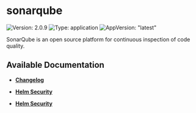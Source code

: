 # sonarqube

![Version: 2.0.9](https://img.shields.io/badge/Version-2.0.9-informational?style=flat-square) ![Type: application](https://img.shields.io/badge/Type-application-informational?style=flat-square) ![AppVersion: "latest"](https://img.shields.io/badge/AppVersion-"latest"-informational?style=flat-square)

SonarQube is an open source platform for continuous inspection of code quality.   

## Available Documentation

- [**Changelog**](CHANGELOG)

- [**Helm Security**](container-security)

- [**Helm Security**](helm-security)

